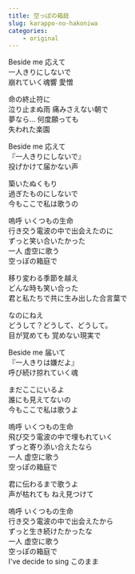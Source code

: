 ```yaml
---
title: 空っぽの箱庭
slug: karappo-no-hakoniwa
categories:
    - original
---
```


Beside me 応えて  
一人きりにしないで  
崩れていく魂響 愛憎  

命の終止符に  
泣り止まぬ雨 痛みさえない朝で  
夢なら… 何度願っても  
失われた楽園  

Beside me 応えて  
『一人きりにしないで』  
投げかけて届かない声  

築いたぬくもり  
過ぎたものにしないで  
今もここで私は歌うの  

嗚呼 いくつもの生命  
行き交う電波の中で出会えたのに  
ずっと笑い合いたかった  
一人 虚空に歌う  
空っぽの箱庭で  

移り変わる季節を越え  
どんな時も笑い合った  
君と私たちで共に生み出した合言葉で  

なのにねえ  
どうして？どうして、どうして。  
目が覚めても 覚めない現実で  

Beside me 届いて  
『一人きりは嫌だよ』  
呼び続け掠れていく魂  

まだここにいるよ  
誰にも見えてないの  
今もここで私は歌うよ  

嗚呼 いくつもの生命  
飛び交う電波の中で埋もれていく  
ずっと寄り添い合えたなら  
一人 虚空に歌う  
空っぽの箱庭で  

君に伝わるまで歌うよ  
声が枯れても ねえ見つけて  

嗚呼 いくつもの生命  
行き交う電波の中で出会えたから  
ずっと生き続けたかったな  
一人 虚空に歌う  
空っぽの箱庭で  
I've decide to sing このまま  